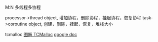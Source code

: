 M:N 多线程多协程

processor->thread object, 增加协程，删除协程，挂起协程，恢复协程
task->coroutine object, 创建，删除，挂起，恢复，堆栈大小

tcmalloc
[图解 TCMalloc](https://zhuanlan.zhihu.com/p/29216091)
[google doc](https://goog-perftools.sourceforge.net/doc/tcmalloc.html)